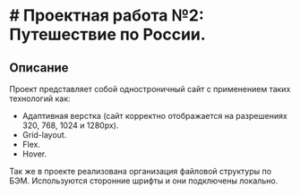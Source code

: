 # # Проектная работа №2: Путешествие по России.

## Описание

Проект представляет собой одностроничный сайт с применением таких технологий как:

- Адаптивная верстка (сайт корректно отображается на разрешениях 320, 768, 1024 и 1280px).
- Grid-layout.
- Flex.
- Hover.

Так же в проекте реализована организация файловой структуры по БЭМ. Используются сторонние шрифты и они подключены локально.
